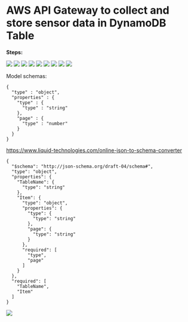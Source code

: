 # AWS API Gateway to collect and store sensor data in DynamoDB Table

<b>Steps:</b>  

<img src=https://github.com/RubensZimbres/Repo-2018/blob/master/AWS%20API%20Gateway/Pictures/overview.png>  

<img src=https://github.com/RubensZimbres/Repo-2018/blob/master/AWS%20API%20Gateway/Pictures/POST.png>  

<img src=https://github.com/RubensZimbres/Repo-2018/blob/master/AWS%20API%20Gateway/Pictures/POST_Method_Request.png>  

<img src=https://github.com/RubensZimbres/Repo-2018/blob/master/AWS%20API%20Gateway/Pictures/POST_Integration_Request1.png>  

<img src=https://github.com/RubensZimbres/Repo-2018/blob/master/AWS%20API%20Gateway/Pictures/POST_Integration_Request2.png>  

<img src=https://github.com/RubensZimbres/Repo-2018/blob/master/AWS%20API%20Gateway/Pictures/POST_Integration_Response.png>  

<img src=https://github.com/RubensZimbres/Repo-2018/blob/master/AWS%20API%20Gateway/Pictures/POST_Method_Response.png>  

<img src=https://github.com/RubensZimbres/Repo-2018/blob/master/AWS%20API%20Gateway/Pictures/Model_Schema.png>  

<img src=https://github.com/RubensZimbres/Repo-2018/blob/master/AWS%20API%20Gateway/Pictures/cors.png>

Model schemas:  

```
{
  "type" : "object",
  "properties" : {
    "type" : {
      "type" : "string"
    },
    "page" : {
      "type" : "number"
    }
  }
}
```  
https://www.liquid-technologies.com/online-json-to-schema-converter

```
{
  "$schema": "http://json-schema.org/draft-04/schema#",
  "type": "object",
  "properties": {
    "TableName": {
      "type": "string"
    },
    "Item": {
      "type": "object",
      "properties": {
        "type": {
          "type": "string"
        },
        "page": {
          "type": "string"
        }
      },
      "required": [
        "type",
        "page"
      ]
    }
  },
  "required": [
    "TableName",
    "Item"
  ]
}
```  

<img src=https://github.com/RubensZimbres/Repo-2018/blob/master/AWS%20API%20Gateway/Pictures/API_Gateway_Success.png>  

